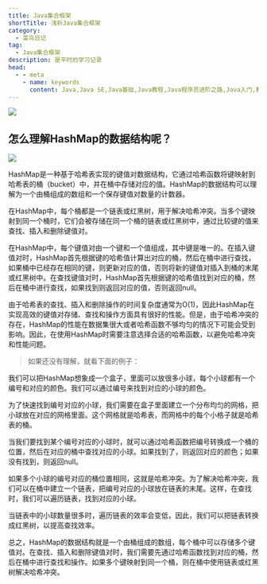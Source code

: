 ```yaml
---
title: Java集合框架
shortTitle: 浅析Java集合框架
category:
  - 菜鸟日记
tag:
  - Java集合框架
description: 是平时的学习记录
head:
  - - meta
    - name: keywords
      content: Java,Java SE,Java基础,Java教程,Java程序员进阶之路,Java入门,教程,java数组,数组,复盘Java基础知识,Java随笔,,Java程序员进阶之路, Java集合框架,java集合框架,hashmap,怎么理解HashMap
---
```

![](https://cdn.tobebetterjavaer.com/tobebetterjavaer/images/sidebar/sanfene/collection-1.png)

## 怎么理解HashMap的数据结构呢？

![](https://cdn.tobebetterjavaer.com/tobebetterjavaer/images/sidebar/sanfene/collection-8.png)

HashMap是一种基于哈希表实现的键值对数据结构，它通过哈希函数将键映射到哈希表的桶（bucket）中，并在桶中存储对应的值。HashMap的数据结构可以理解为一个由桶组成的数组和一个保存键值对数量的计数器。

在HashMap中，每个桶都是一个链表或红黑树，用于解决哈希冲突。当多个键映射到同一个桶时，它们会被存储在同一个桶的链表或红黑树中，通过比较键的值来查找、插入和删除键值对。

在HashMap中，每个键值对由一个键和一个值组成，其中键是唯一的。在插入键值对时，HashMap首先根据键的哈希值计算出对应的桶，然后在桶中进行查找，如果桶中已经存在相同的键，则更新对应的值，否则将新的键值对插入到桶的末尾或红黑树中。在查找键值对时，HashMap首先根据键的哈希值找到对应的桶，然后在桶中进行查找，如果找到则返回对应的值，否则返回null。

由于哈希表的查找、插入和删除操作的时间复杂度通常为O(1)，因此HashMap在实现高效的键值对存储、查找和操作方面具有很好的性能。但是，由于哈希冲突的存在，HashMap的性能在数据集很大或者哈希函数不够均匀的情况下可能会受到影响。因此，在使用HashMap时需要注意选择合适的哈希函数，以避免哈希冲突和性能问题。

> 如果还没有理解，就看下面的例子：

我们可以把HashMap想象成一个盒子，里面可以放很多小球，每个小球都有一个编号和对应的颜色。我们可以通过编号来找到对应的小球的颜色。

为了快速找到编号对应的小球，我们需要在盒子里面建立一个分布均匀的网格，把小球放在对应的网格里面。这个网格就是哈希表，而网格中的每个小格子就是哈希表的桶。

当我们要找到某个编号对应的小球时，就可以通过哈希函数把编号转换成一个桶的位置，然后在对应的桶中查找对应的小球。如果找到了，则返回对应的颜色；如果没有找到，则返回null。

如果多个小球的编号对应的桶位置相同，这就是哈希冲突。为了解决哈希冲突，我们可以在桶中建立一个链表，把编号对应的小球放在链表的末尾。这样，在查找时，我们可以遍历链表，找到对应的小球。

当链表中的小球数量很多时，遍历链表的效率会变低，因此，我们可以把链表转换成红黑树，以提高查找效率。

总之，HashMap的数据结构就是一个由桶组成的数组，每个桶中可以存储多个键值对。在查找、插入和删除键值对时，我们需要先通过哈希函数找到对应的桶，然后在桶中进行查找和操作。如果多个键映射到同一个桶，则在桶中使用链表或红黑树解决哈希冲突。